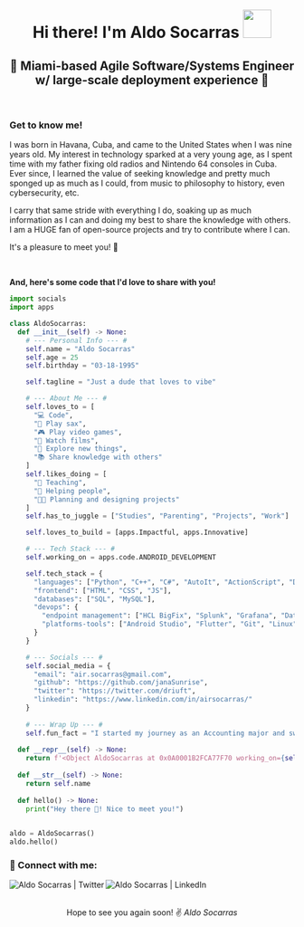 <h1 align="center">Hi there! I'm Aldo Socarras <img src="https://media4.giphy.com/media/3ohhwMDyS6rv3sB8yI/giphy.gif" width="50px"></h1>
<h2 align="center">🌴 Miami-based Agile Software/Systems Engineer w/ large-scale deployment experience 🌴</h2>
<br>

### Get to know me!
I was born in Havana, Cuba, and came to the United States when I was nine years old. My interest in technology sparked at a very young age, as I spent time with my father fixing old radios and Nintendo 64 consoles in Cuba. Ever since, I learned the value of seeking knowledge and pretty much sponged up as much as I could, from music to philosophy to history, even cybersecurity, etc.

I carry that same stride with everything I do, soaking up as much information as I can and doing my best to share the knowledge with others. I am a HUGE fan of open-source projects and try to contribute where I can.

It's a pleasure to meet you! 🤝

<br>

**And, here's some code that I'd love to share with you!**

```python
import socials
import apps

class AldoSocarras:
  def __init__(self) -> None:
    # --- Personal Info --- #
    self.name = "Aldo Socarras"
    self.age = 25
    self.birthday = "03-18-1995"

    self.tagline = "Just a dude that loves to vibe"

    # --- About Me --- #
    self.loves_to = [
      "💻 Code",
      "🎷 Play sax",
      "🎮 Play video games",
      "🎥 Watch films",
      "🔭 Explore new things",
      "📚 Share knowledge with others"
    ]
    self.likes_doing = [
      "🏫 Teaching",
      "🤝 Helping people",
      "🧑‍💻 Planning and designing projects"
    ]
    self.has_to_juggle = ["Studies", "Parenting", "Projects", "Work"]

    self.loves_to_build = [apps.Impactful, apps.Innovative]

    # --- Tech Stack --- #
    self.working_on = apps.code.ANDROID_DEVELOPMENT

    self.tech_stack = {
      "languages": ["Python", "C++", "C#", "AutoIt", "ActionScript", "Dart", "Java", "JavaScript"],
      "frontend": ["HTML", "CSS", "JS"],
      "databases": ["SQL", "MySQL"],
      "devops": {
        "endpoint management": ["HCL BigFix", "Splunk", "Grafana", "Datadog", "Carbon Black", "ESET"],
        "platforms-tools": ["Android Studio", "Flutter", "Git", "Linux", "Windows", "MacOS", "VMWare"]
      }
    }

    # --- Socials --- #
    self.social_media = {
      "email": "air.socarras@gmail.com",
      "github": "https://github.com/janaSunrise",
      "twitter": "https://twitter.com/driuft",
      "linkedin": "https://www.linkedin.com/in/airsocarras/"
    }
    
    # --- Wrap Up --- #
    self.fun_fact = "I started my journey as an Accounting major and switched to Computer Science as a personal challenge."
  
  def __repr__(self) -> None:
    return f'<Object AldoSocarras at 0x0A0001B2FCA77F70 working_on={self.working_on} ask_about={self.ask_me_about}>'
    
  def __str__(self) -> None:
    return self.name
    
  def hello() -> None:
    print("Hey there 👋! Nice to meet you!")
    

aldo = AldoSocarras()
aldo.hello()
```

### 🔗 Connect with me:

[<img align="left" alt="Aldo Socarras | Twitter" src="https://img.shields.io/badge/Twitter-1DA1F2?style=for-the-badge&logo=twitter&logoColor=white" />][twitter]
[<img align="left" alt="Aldo Socarras | LinkedIn" src="https://img.shields.io/badge/LinkedIn-0077B5?style=for-the-badge&logo=linkedin&logoColor=white" />][linkedin]

<br><br>

<div align="center">Hope to see you again soon! ✌️
  <i>Aldo Socarras</i>
</div>

<br>

[twitter]: https://twitter.com/driuft
[linkedin]: https://www.linkedin.com/in/airsocarras/
